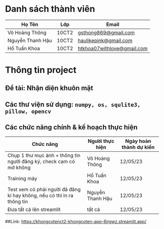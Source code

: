 # Danh sách thành viên
Họ Tên|Lớp|Email
-|-|-
Võ Hoàng Thông|10CT2|gsthong869@gmail.com
Nguyễn Thanh Hậu|10CT2|haulikepink@gmail.com
Hồ Tuấn Khoa|10CT2|htkhoa07withlove@gmail.com


# Thông tin project
## Đề tài: Nhận diện khuôn mặt 
## Các thư viện sử dụng: `numpy, os, squlite3, pillow, opencv`

## Các chức năng chính & kế hoạch thực hiện

Chức năng|Người thực hiện|Ngày hoàn thành dự kiến
-|-|-
Chụp 1 thư mục ảnh + thông tin người đăng ký, check cam có mờ không|Võ Hoàng Thông|12/05/23
Training máy|Hồ Tuấn Khoa|12/05/23
Test xem có phải người đã đăng kí hay không, nếu có thì in ra thông tin|Nguyễn Thanh Hậu|12/05/23
Đưa tất cả lên streamlit|tất cả|12/05/23

##Link:
https://khongcotenct2-khongcoten-app-6irgwz.streamlit.app/
